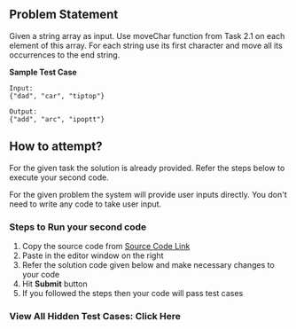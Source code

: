 ## Problem Statement
Given a string array as input. Use moveChar function from Task 2.1 on each element 
of this array. For each string use its first character and move all its occurrences to the 
end string.


**Sample Test Case**
```
Input:
{"dad", "car", "tiptop"}

Output:
{"add", "arc", "ipoptt"}
```


## How to attempt?
For the given task the solution is already provided. Refer the steps below to execute your second code.

For the given problem the system will provide user inputs directly. You don't need to write any code to take user input.

### Steps to Run your second code
1. Copy the source code from [Source Code Link](https://raw.githubusercontent.com/Aartiarora22/Lab_assignments/main/P1/T3/Main.java)
2. Paste in the editor window on the right
3. Refer the solution code given below and make necessary changes to your code
4. Hit **Submit** button
5. If you followed the steps then your code will pass test cases

### View All Hidden Test Cases: Click Here
